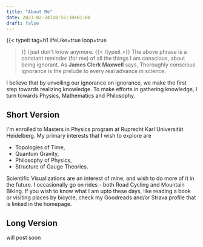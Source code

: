 ```yaml
---
title: "About Me"
date: 2023-02-24T18:55:10+01:00
draft: false
---
```

{{< typeit 
  tag=h1
  lifeLike=true
  loop=true
>}}
I just don't know anymore.
{{< /typeit >}}
The above phrase is a constant reminder (for me) of all the things I am conscious, about being ignorant. As **James Clerk Maxwell** says,
> Thoroughly conscious ignorance is the prelude to every real advance in science.

I believe that by unveiling our ignorance on ignorance, we make the first step towards realizing knowledge. To make efforts in gathering knowledge, I turn towards Physics, Mathematics and Philosophy.
## Short Version
I'm enrolled to Masters in Physics program at Ruprecht Karl Universität Heidelberg. My primary interests that I wish to explore are 
- Topologies of Time, 
- Quantum Gravity, 
- Philosophy of Physics,
- Structure of Gauge Theories.

Scientific Visualizations are an interest of mine, and wish to do more of it in the future. I occasionally go on rides - both Road Cycling and Mountain Biking. If you wish to know what I am upto these days, like reading a book or visiting places by bicycle, check my Goodreads and/or Strava profile that is linked in the homepage.



## Long Version

will post soon

